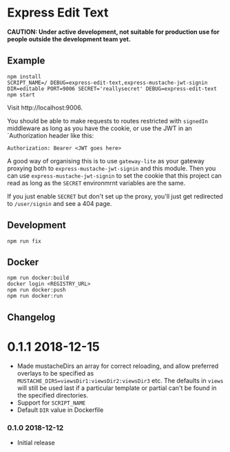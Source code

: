# Express Edit Text

**CAUTION: Under active development, not suitable for production use for people
outside the development team yet.**

## Example

```
npm install
SCRIPT_NAME=/ DEBUG=express-edit-text,express-mustache-jwt-signin DIR=editable PORT=9006 SECRET='reallysecret' DEBUG=express-edit-text npm start
```

Visit http://localhost:9006.

You should be able to make requests to routes restricted with `signedIn`
middleware as long as you have the cookie, or use the JWT in an `Authorization
header like this:

```
Authorization: Bearer <JWT goes here>
```

A good way of organising this is to use `gateway-lite` as your gateway proxying
both to `express-mustache-jwt-signin` and this module. Then you can use
`express-mustache-jwt-signin` to set the cookie that this project can read as
long as the `SECRET` environmrnt variables are the same.

If you just enable `SECRET` but don't set up the proxy, you'll just get
redirected to `/user/signin` and see a 404 page.

## Development

```
npm run fix
```

## Docker

```
npm run docker:build
docker login <REGISTRY_URL>
npm run docker:push
npm run docker:run
```

## Changelog

# 0.1.1 2018-12-15

* Made mustacheDirs an array for correct reloading, and allow preferred overlays to be specified as `MUSTACHE_DIRS=viewsDir1:viewsDir2:viewsDir3` etc. The defaults in `views` will still be used last if a particular template or partial can't be found in the specified directories.
* Support for `SCRIPT_NAME`
* Default `DIR` value in Dockerfile

### 0.1.0 2018-12-12

* Initial release
